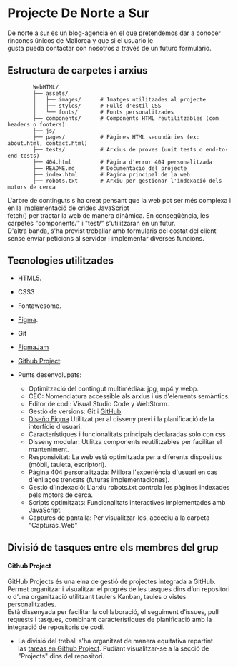 # Projecte De Norte a Sur

De norte a sur es un blog-agencia en el que pretendemos dar a conocer rincones únicos de Mallorca y que si el usuario le    
gusta pueda contactar con nosotros a través de un futuro formulario.

## Estructura de carpetes i arxius

            WebHTML/
            ├── assets/
            │   ├── images/      # Imatges utilitzades al projecte
            │   ├── styles/      # Fulls d'estil CSS
            │   └── fonts/       # Fonts personalitzades
            ├── components/      # Components HTML reutilitzables (com headers o footers)
            ├── js/              
            ├── pages/           # Pàgines HTML secundàries (ex: about.html, contact.html)
            ├── tests/           # Arxius de proves (unit tests o end-to-end tests)
            ├── 404.html         # Pàgina d'error 404 personalitzada
            ├── README.md        # Documentació del projecte
            ├── index.html       # Pàgina principal de la web
            ├── robots.txt       # Arxiu per gestionar l'indexació dels motors de cerca


L'arbre de continguts s'ha creat pensant que la web pot ser més complexa i en la implementació de crides JavaScript   
fetch() per tractar la web de manera dinàmica. En conseqüència, les carpetes "components/" i "test/" s'utilitzaran en un futur.    
D'altra banda, s'ha previst treballar amb formularis del costat del client sense enviar peticions al servidor i implementar diverses funcions.

## Tecnologies utilitzades

- HTML5.
- CSS3
- Fontawesome.
- [Figma]().
- Git 
- [FigmaJam](https://www.figma.com/board/SESONxPTn5YdZtHixlLXtg/norte-sur?node-id=0-1&t=cgnwzLbNbRMMFJXh-1)
- [Github Project](https://github.com/users/Cristian-VP/projects/2/views/1): 

- Punts desenvolupats:   
    - Optimització del contingut multimèdiaa: jpg, mp4 y webp.   
    - CEO: Nomenclatura accessible als arxius i ús d'elements semàntics.
    - Editor de codi: Visual Studio Code y WebStorm.
    - Gestió de versions: Git i [GitHub](https://github.com/Cristian-VP/WebHTML).
    - [Diseño Figma](https://www.figma.com/design/clucBBUsDKtfFqQ8IJJ4SW/WebPage?node-id=17-268&t=amMXRVozG83aVxDi-1) Utilitzat per al disseny previ i la planificació de la interfície d'usuari.
    - Característiques i funcionalitats principals declaradas solo con css
    - Disseny modular: Utilitza components reutilitzables per facilitar el manteniment.
    - Responsivitat: La web està optimitzada per a diferents dispositius (mòbil, tauleta, escriptori).
    - Pàgina 404 personalitzada: Millora l'experiència d'usuari en cas d'enllaços trencats (futuras implementaciones).
    -  Gestió d'indexació: L'arxiu robots.txt controla les pàgines indexades pels motors de cerca.
    -  Scripts optimitzats: Funcionalitats interactives implementades amb JavaScript.
    -  Captures de pantalla: Per visualitzar-les, accediu a la carpeta "Capturas_Web"


    
## Divisió de tasques entre els membres del grup

#### Github Project

GitHub Projects és una eina de gestió de projectes integrada a GitHub. Permet organitzar i visualitzar el progrés de les tasques dins d’un repositori o d’una organització utilitzant taulers Kanban, taules o vistes personalitzades.    
Està dissenyada per facilitar la col·laboració, el seguiment d’issues, pull requests i tasques, combinant característiques de planificació amb la integració de repositoris de codi.

 - La divisió del treball s'ha organitzat de manera equitativa repartint  
    las [tareas en Github Project](https://github.com/users/Cristian-VP/projects/2/views/1). Pudiant visualitzar-se a la secció de "Projects" dins del repositori.